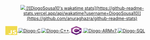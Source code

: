 
<div align="center">
  <a href="https://github.com/DiogoSousa10/DiogoSousa10.git">
  <img height="150em" src="https://github-readme-stats.vercel.app/api?username=DiogoSousa10&show_icons=true&theme=dracula&include_all_commits=true&count_private=true"/>
 [![DiogoSousa10's wakatime stats](https://github-readme-stats.vercel.app/api/wakatime?username=DiogoSousa10)](https://github.com/anuraghazra/github-readme-stats)
</div>
<div style="display: inline_block"><br>
  <img align="center" alt="Diogo-Js" height="30" width="40" src="https://raw.githubusercontent.com/devicons/devicon/master/icons/javascript/javascript-plain.svg">
  <img align="center" alt="Diogo-C" height="30" width="40" src="https://cdn.jsdelivr.net/gh/devicons/devicon/icons/c/c-original.svg">
   <img align="center" alt="Diogo-C++" height="30" width="40" src="https://cdn.jsdelivr.net/gh/devicons/devicon/icons/cplusplus/cplusplus-original.svg">
  <img align="center" alt="Diogo-Csharp" height="30" width="40" src="https://raw.githubusercontent.com/devicons/devicon/master/icons/csharp/csharp-original.svg">
  <img align="center" alt="Diogo-ARMv7" height="30" width="40" src="https://img.shields.io/badge/-ARMv7-5bebf5?logo=arm&logoColor=white&style=for-the-badge">
  <img align="center" alt="Diogo-SQL" height="30" width="40" src="https://cdn.jsdelivr.net/gh/devicons/devicon/icons/microsoftsqlserver/microsoftsqlserver-plain.svg"  > 


</div>
